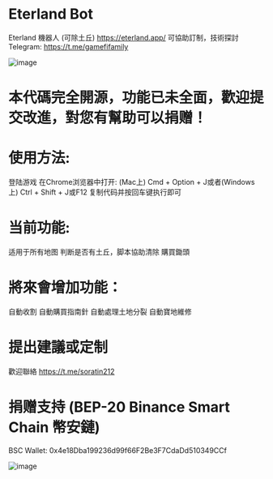 # Eterland Bot
Eterland 機器人 (可除土丘) https://eterland.app/
可協助訂制，技術探討 Telegram: https://t.me/gamefifamily

![image](https://user-images.githubusercontent.com/47769540/148819746-44e86be5-f067-4c99-b5c3-4d318c914d0b.png)

# 本代碼完全開源，功能已未全面，歡迎提交改進，對您有幫助可以捐赠！

# 使用方法:
  登陆游戏
  在Chrome浏览器中打开: (Mac上) Cmd + Option + J或者(Windows上) Ctrl + Shift + J或F12
  复制代码并按回车键执行即可
  
# 当前功能:
  适用于所有地图
  判断是否有土丘，脚本協助清除
  購買鋤頭
  
# 將來會增加功能：
  自動收割
  自動購買指南針
  自動處理土地分裂
  自動寶地維修
  
# 提出建議或定制
  歡迎聯絡 https://t.me/soratin212

# 捐赠支持 (BEP-20 Binance Smart Chain 幣安鏈)
  BSC Wallet: 0x4e18Dba199236d99f66F2Be3F7CdaDd510349CCf
  
  ![image](https://user-images.githubusercontent.com/47769540/148820987-8cb2f018-c837-4612-8929-a25afc3a8469.png)

